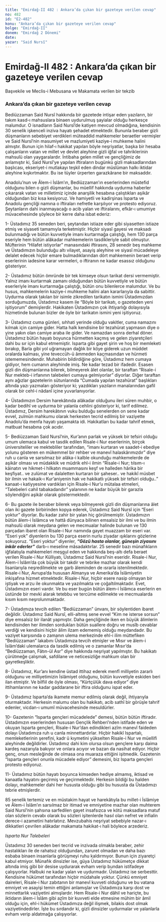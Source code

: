 ```yaml
---
title: "Emirdağ-II 482 : Ankara’da çıkan bir gazeteye verilen cevap"
no: 482
id: "E2-482"
konu: "Ankara’da çıkan bir gazeteye verilen cevap"
bolge: "Emirdağ-II"
donem: "Emirdağ 2 Dönemi"
date: 
yazar: "Said Nursî"
---
```


# Emirdağ-II 482 : Ankara’da çıkan bir gazeteye verilen cevap

<p class="takdim">Başvekile ve Meclis-i Mebusana ve Makamata verilen bir tekzib</p>

### Ankara’da çıkan bir gazeteye verilen cevap

Bediüzzaman Said Nursî hakkında bir gazetede intişar eden yazıların, bir takım kasd-ı mahsuslara binaen uydurulmuş şayialar olduğu herkesçe malumdur. O isnadların Said Nursî’de katiyen mevcud olmadığına, kendisinin 30 senelik işkenceli inziva hayatı şehadet etmektedir. Bununla beraber gizli düşmanların sebebiyet verdikleri müteaddid mahkemeler beraetler vermişler ve Said Nursî’nin masumiyet ve mazlumiyeti kaziye-i muhkeme halini almıştır. Bunun için hilaf-ı hakikat yapılan böyle neşriyatlar, başka bir hesaba çalışanların vatan ve millet ve devlet aleyhine gizli iğfal ve tahriklerinin mahsulü olan yaygaralardır. İntibaha gelen millet ve gençliğimiz de anlamıştır ki, Said Nursî’ye yapılan iftiraların bugünkü gizli maksadlarından başlıcası, ekseriyet-i mutlakayı teşkil eden dindar müslüman halkı iktidar aleyhine kışkırtmaktır. Bu ise tüyler ürperten garazkârane bir maksaddır.

Anadolu’nun ve Âlem-i İslâm’ın, Bediüzzaman’ın eserlerinden müstefid olduğunu bilen o gizli düşmanlar, bu müellif hakkında uydurma haberler çıkararak vatan ve milletimiz içinde anarşilik hesabına çalıştıkları aşikâr olduğundan biz kısa kesiyoruz. Ve hamiyetli ve kadirşinas Isparta ve Anadolu gençliği namına o iftiraları nefretle karşılıyor ve protesto ediyoruz. Şeytanların dahi inanmayacağı o acib yalan ve iftiralarını, efkâr-ı umumiye müvacehesinde şöylece bir kerre daha isbat ederiz:

1- Üstadımız 35 seneden beri, şeytandan istiaze eder gibi siyasetten istiaze etmiş ve siyaseti tamamıyla terketmiştir. Hiçbir siyasî gayesi ve maksadı bulunmadığı ve bütün kuvvetiyle imanı kurtarmağa çalıştığı, hem 130 parça eseriyle hem bütün alâkadar mahkemelerin tasdikleriyle sabit olmuştur. Müfterinin “Hilafet istiyorlar” manasındaki iftirasını, 28 senedir beş mahkeme ve Üstadımızın bulunduğu altı vilayet, asayiş aleyhine ve siyasî mücadeleye delalet edecek hiçbir emare bulmadıklarından dört mahkemenin beraet verip eserlerinin iadesine karar vermeleri, o iftiranın ne kadar esassız olduğunu gösteriyor.

2- Üstadımız bütün ömründe bir tek kimseye olsun tarikat dersi vermemiştir. Yalnız imanı kurtarmak zamanı olduğundan bütün kuvvetiyle ve bütün eserleriyle imanı kurtarmağa çalıştığı, bütün onu bilenlerce malumdur. Ve bu husus, mahkemelerin kaziye-i muhkeme halini alan kararlarıyla da sabittir. Uydurma olarak takılan bir isimle zikredilen tarikatın ismini Üstadımızdan sorduğumuzda, Üstadımız kasem ile “Böyle bir tarikatı, o gazeteden yeni işitiyorum” demişlerdir. Hakikaten Üstadımızın çok ihtiyarlığı dolayısıyla hizmetinde bulunan bizler de öyle bir tarikatın ismini yeni işitiyoruz.

3- Üstadımız cuma günleri, sıhhati yerinde olduğu vakitler, cuma namazını kılmak için camiye gider. Hatta halk kendisine bir tezahürat yapmasın diye o yine yakın olan camiye araba ile gider. Ve namazdan sonra derhal döner. Üstadımız bütün hayatı boyunca hürmetten kaçmış ve gelen ziyaretçileri dahi bu sır için kabul etmemiştir. Isparta gibi gayet şirin ve hoş bir memleketi bırakıp, Barla gibi yol uğramayan dağlık bir köye giderek uzun müddet oralarda kalması, yine teveccüh-ü âmmeden kaçmasından ve hürmeti istememesindendir. Muhabirin bildirdiğine göre, Üstadımız hem cumaya gidiyor, hem cumanın aleyhinde imiş. Ne kadar tezad bir ifadedir. Esasen gizli din düşmanlarına bilerek, bilmeyerek âlet olanlar, bir taraftan “Risale-i Nur mekteb-i irfanının talebeleri cumaya gelmiyorlar” diyorlar. Diğer taraftan aynı ağızlar gazetelerin sütunlarında “Cumada yapılan tezahürat” başlıkları altında yazı yazmaları gösteriyor ki; yazdıkları yazıların manalarından gafil olarak bir cehl-i nâdanî içine yuvarlanıyorlar.

4- Üstadımızın Dersim harekâtında alâkadar olduğunu ileri süren muhbir, o kadar bedihî ve uydurma bir yalanla cehlini gösteriyor ki, tarif edilmez. Üstadımız, Dersim harekâtının vuku bulduğu senelerden on sene kadar evvel, zulmün mahkumu olarak herkesten tecrid edilmiş bir vaziyette Anadolu’da menfa hayatı yaşamakta idi. Hakikatları bu kadar tahrif etmek, matbuat hesabına çok acıdır.

5- Bediüzzaman Said Nursî’nin, Kur’anın parlak ve yüksek bir tefsiri olduğu umum ulemaca kabul ve tasdik edilen Risale-i Nur eserlerinin, birçok üniversiteliler ve mektebliler tarafından, “imanı kurtaran ve saadet-i ebediye yolunu gösteren en mükemmel bir rehber ve manevî halaskârımızdır” diye ruh u canla ve sarsılmaz bir alâka-i kalble okunduğu mahkemelerde de aşikâr olması ve müdakkik ve müdrik ehl-i ilmin “Risale-i Nur; tılsım-ı kâinatın ve hikmet-i hilkatın muammasını keşf ve halleden hârika bir keşfiyat.. ve zulümat ve dalaletten kurtaran bir şaheser.. ve hakikî müsbet bir ilmin ve hakaik-ı Kur’aniyenin hak ve hakikatlı yüksek bir tefsiri olduğu..” kanaat-ı katiyyesine vardıkları için Risale-i Nur’u mütalaa etmeleri, “Talebeleri cahil tabakadandır” yalanının ne kadar büyük bir garazla söylendiğini aşikâr olarak göstermektedir.

6- Bu gazete ile beraber bilerek veya bilmeyerek gizli din düşmanlarına âlet olan iki gazete birbirinden kopya ederek, Üstadımız Said Nursî için “Eseri yoktur” diyorlar. Bu kadar zahir bir yalan hiç görülmemiştir. Üstadımızın bütün âlem-i İslâmca ve hattâ dünyaca bilinen emsalsiz bir ilmi ve bu ilmin mahsulü olarak meydana gelen ve mecmualar halinde bulunan ve 130 parçadan ibaret olan Risale-i Nur namında gayet muazzam bir eseri var. “Eseri yok” diyenlerin bu 130 parça eserin nurlu ziyadar ışıklarını gözlerine sokuyoruz. “Eseri yoktur” diyenler, ***“Gözü hasta olanlar, güneşin ziyasını inkâr ederler”*** darb-ı meseline mâsadaktırlar. 25 senedir bazı münafıkların iğfalatıyla mahkemeleri meşgul eden ve hakkında beş-altı defa beraet verilen Risale-i Nur Külliyatı, Üstadımız Said Nursî’nin eseridir. Risale-i Nur, Âlem-i İslâm’da çok büyük bir takdir ve tebrike mazhar olarak kendi lisanlarıyla neşredilmekte ve garb âleminden de ısrarla istenilmektedir. Risale-i Nur, Avrupa’da hususan Almanya ve Amerika’da İslâmiyetin inkişafına hizmet etmektedir. Risale-i Nur, hiçbir esere nasip olmayan bir iştiyak ve arzu ile okunmakta ve yazılmakta ve çoğaltılmaktadır. Evet, Üstadımızın eseri vardır. Ve bu eser bugün bütün âlem-i İslâmca eserlerin en üstünde bir mevki alarak tetebbu ve tercüme edilmekte ve mecmualarda kısım kısım neşrolunmaktadır.

7- Üstadımıza tevcih edilen “Bediüzzaman” ünvanı, bir söylentiden ibaret değildir. Üstadımız Said Nursî, elli-altmış sene evvel “Kim ne isterse sorsun” diye emsalsiz bir ilanât yapmıştır. Daha gençliğinde iken en büyük âlimlerin kendisinden her ilimden sordukları bütün suallere doğru ve musîb cevablar verdiği ve kendisini hiçbir âlim ilzam edememiş olduğu meydandadır. Bu vaziyet karşısında o zamanın ulema merkezinde ehl-i ilim müttefiken “Bediüzzaman” lakabını Üstadımıza tevcih etmişler ve Mısır ve âlem-i İslâm’daki ulemalarca da tasdik edilmiş ve o zamanlar Mısır’da “Bediüzzaman, Fâtın-ül Asr” diye hakkında neşriyat yapılmıştır. Bu hakikatı çürütmeğe çalışmak, safdilane ve neticesizliğe mahkum olan bir gayretkeşliktir.

8- Üstadımız, Kur’anı kendine üstad ittihaz ederek menfî milliyetin zararlı olduğunu ve milliyetimizin İslâmiyet olduğunu, bütün kuvvetiyle eskiden beri ilan etmiştir. Ve bilfiil de öyle olması, “Kürtçülük dava ediyor” diye ittihamlarının ne kadar gaddarane bir iftira olduğunu ispat eder.

9- Üstadımız Isparta’da ikamete memur edilmiş olarak değil, ihtiyarıyla oturmaktadır. Herkesin malumu olan bu hakikatı, acib sathî bir görüşle tahrif edenler, vicdan-ı umumî müvacehesinde mesuldürler.

10- Gazetenin “Isparta gençleri mücadelede” demesi, bütün bütün iftiradır. Üstadımızın eserlerinden hususan Gençlik Rehberi’nden istifade eden ve okuyan Isparta gençleri, Risale-i Nur’dan edindikleri azîm manevî faideden dolayı Üstadımıza ruh u canla minnettardırlar. Hiçbir hakikî Ispartalı, memleketlerinin şerefini, kadr ü kıymetini yükselten Risale-i Nur ve müellifi aleyhinde değildirler. Üstadımız dahi kim olursa olsun gençlere karşı daima kardeş nazarıyla bakıyor ve onlara acıyor ve bazan da nasihat ediyor. Hiçbir genç, onun mesleğinde de olmasa ona muaraza ettiğini işitmedik. Gazetenin “Isparta gençleri onunla mücadele ediyor” demesini, biz Isparta gençleri protesto ediyoruz.

11- Üstadımız bütün hayatı boyunca kimseden hediye almamış, iktisad ve kanaatla hayatını geçirmiş ve geçirmektedir. Herkesin bildiği bu halden dolayı, mahkemeler dahi her hususta olduğu gibi bu hususta da Üstadımızı tebrie etmişlerdir.

85 senelik tertemiz ve en müstakim hayat ve harekâtıyla bu millet-i İslâmiye ve Âlem-i İslâm’ın sarsılmaz bir itimad ve emniyetine mazhar olan muhterem Said Nursî’nin şahsına sarfedilen gayet insafsızca ve kötü maksadlara matuf olan sözlerin cevabı olarak bu sözleri işitenlerde hasıl olan nefret ve infialin derece-i azametini hatırlatırız. Mevzubahis neşriyat sebebiyle nazar-ı dikkatleri çevrilen alâkadar makamata hakikat-ı hali böylece arzederiz.

*Isparta Nur Talebeleri*

Üstadımız 30 seneden beri tecrid ve inzivada olmakla beraber, zehir hastalıkları ile de rahatsız olduğundan, zaruret olmadan ve daha bazı esbaba binaen insanlarla görüşmeyi ruhu kaldırmıyor. Bunun için ziyaretçi kabul etmiyor. Münafık dinsizler ise, güya Üstadımız hükümetçe dikkat altında imiş gibi bir desise uydurarak evham verip bundan istifadeye çalışıyorlar. Halbuki ne kadar yalan ve uydurmadır. Üstadımız ise serbesttir. Kendisine hükümet tarafından hiçbir müdahale yoktur. Çünkü emniyet daireleri, Risale-i Nur zabıtanın bir manevî kuvveti olduğunu ve bu vatana emniyet ve asayişi temin ettiğini anlamışlar ve Üstadımıza karşı dost ve minnettarlık vaziyetini almışlardır. Hem Risale-i Nur dâhil ve hariçte, bu iktidarın âlem-i İslâm gibi azîm bir kuvveti elde etmesine mühim bir âmil olduğu için, ehl-i hükümet Üstadımıza değil ilişmek, bilakis dost olmak vaziyetindedirler. İşte bu sırdandır ki, gizli dinsizler uydurmalar ve yalanlarla evham verip aldatmağa çalışıyorlar.
